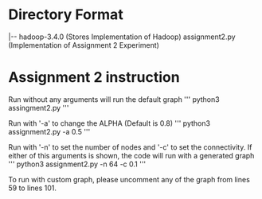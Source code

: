 # Directory Format
|-- hadoop-3.4.0 (Stores Implementation of Hadoop)
assignment2.py (Implementation of Assignment 2 Experiment)

# Assignment 2 instruction
Run without any arguments will run the default graph 
'''
python3 assingment2.py
'''

Run with  '-a' to change the ALPHA (Default is 0.8)
'''
python3 assignment2.py -a 0.5
'''

Run with '-n' to set the number of nodes and '-c' to set the connectivity. If either of this arguments is shown, the code will run with a generated graph
'''
python3 assignment2.py -n 64 -c 0.1
'''

To run with custom graph, please uncomment any of the graph from lines 59 to lines 101.
